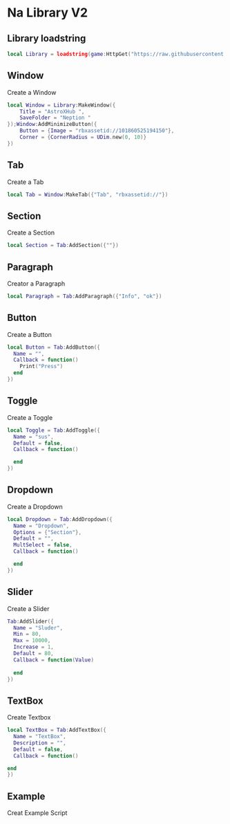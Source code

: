 # Na Library V2 
## Library loadstring
```lua
local Library = loadstring(game:HttpGet("https://raw.githubusercontent.com/AstroXTeam/Project-/refs/heads/main/V3.lua%20(1).txt"))()
```




## Window
Create a Window
```lua
local Window = Library:MakeWindow({
    Title = "AstroXHub ",
    SaveFolder = "Neption "
});Window:AddMinimizeButton({
    Button = {Image = "rbxassetid://101860525194150"},
    Corner = {CornerRadius = UDim.new(0, 10)}
})
```

## Tab
Create a Tab
```lua
local Tab = Window:MakeTab({"Tab", "rbxassetid://"})
```

## Section
Create a Section
```lua
local Section = Tab:AddSection({""})
```
## Paragraph
Creator a Paragraph 
```lua
local Paragraph = Tab:AddParagraph({"Info", "ok"})
```


## Button
Create a Button
```lua
local Button = Tab:AddButton({
  Name = "",
  Callback = function()
    Print("Press") 
  end
})

```

## Toggle
Create a Toggle
```lua
local Toggle = Tab:AddToggle({
  Name = "sus",
  Default = false,
  Callback = function()

  end
})

```

## Dropdown
Create a Dropdown
```lua
local Dropdown = Tab:AddDropdown({
  Name = "Dropdown",
  Options = {"Section"},
  Default = "", 
  MultSelect = false,
  Callback = function()

  end
})
```

## Slider
Create a Slider
```lua
Tab:AddSlider({
  Name = "Sluder",
  Min = 80,
  Max = 10000,
  Increase = 1,
  Default = 80,
  Callback = function(Value)
    
  end
})

```

## TextBox
Create Textbox
```lua
local TextBox = Tab:AddTextBox({
  Name = "TextBox",
  Description = "", 
  Default = false,
  Callback = function()

end
})

```

## Example 
Creat Example Script
```lua
```
